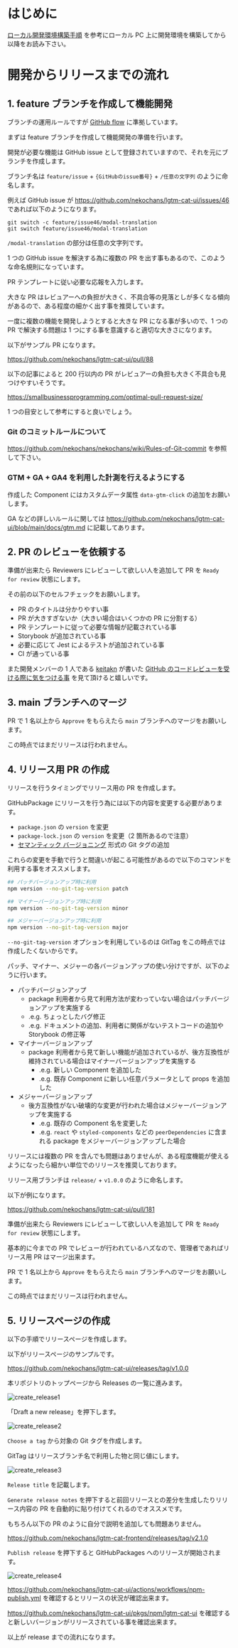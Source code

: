 # はじめに

[ローカル開発環境構築手順](https://github.com/nekochans/lgtm-cat-ui/blob/main/docs/setup.md) を参考にローカル PC 上に開発環境を構築してから以降をお読み下さい。

# 開発からリリースまでの流れ

## 1. feature ブランチを作成して機能開発

ブランチの運用ルールですが [GitHub flow](https://guides.github.com/introduction/flow/) に準拠しています。

まずは feature ブランチを作成して機能開発の準備を行います。

開発が必要な機能は GitHub issue として登録されていますので、それを元にブランチを作成します。

ブランチ名は `feature/issue` + `{GitHubのissue番号}` + `/任意の文字列` のように命名します。

例えば GitHub issue が https://github.com/nekochans/lgtm-cat-ui/issues/46 であれば以下のようになります。

```
git switch -c feature/issue46/modal-translation
git switch feature/issue46/modal-translation
```

`/modal-translation` の部分は任意の文字列です。

1 つの GitHub issue を解決する為に複数の PR を出す事もあるので、このような命名規則になっています。

PR テンプレートに従い必要な応報を入力します。

大きな PR はレビュアーへの負担が大きく、不具合等の見落としが多くなる傾向があるので、ある程度の細かく出す事を推奨しています。

一度に複数の機能を開発しようとすると大きな PR になる事が多いので、1 つの PR で解決する問題は 1 つにする事を意識すると適切な大きさになります。

以下がサンプル PR になります。

https://github.com/nekochans/lgtm-cat-ui/pull/88

以下の記事によると 200 行以内の PR がレビュアーの負担も大きく不具合も見つけやすいそうです。

https://smallbusinessprogramming.com/optimal-pull-request-size/

1 つの目安として参考にすると良いでしょう。

### Git のコミットルールについて

https://github.com/nekochans/nekochans/wiki/Rules-of-Git-commit を参照して下さい。

### GTM + GA + GA4 を利用した計測を行えるようにする

作成した Component にはカスタムデータ属性 `data-gtm-click` の追加をお願いします。

GA などの詳しいルールに関しては https://github.com/nekochans/lgtm-cat-ui/blob/main/docs/gtm.md に記載してあります。

## 2. PR のレビューを依頼する

準備が出来たら Reviewers にレビューして欲しい人を追加して PR を `Ready for review` 状態にします。

その前の以下のセルフチェックをお願いします。

- PR のタイトルは分かりやすい事
- PR が大きすぎないか（大きい場合はいくつかの PR に分割する）
- PR テンプレートに従って必要な情報が記載されている事
- Storybook が追加されている事
- 必要に応じて Jest によるテストが追加されている事
- CI が通っている事

また開発メンバーの 1 人である [keitakn](https://github.com/keitakn) が書いた [GitHub のコードレビューを受ける際に気をつける事](https://zenn.dev/keitakn/articles/github-code-review-reviewee) を見て頂けると嬉しいです。

## 3. main ブランチへのマージ

PR で 1 名以上から `Approve` をもらえたら `main` ブランチへのマージをお願いします。

この時点ではまだリリースは行われません。

## 4. リリース用 PR の作成

リリースを行うタイミングでリリース用の PR を作成します。

GitHubPackage にリリースを行う為には以下の内容を変更する必要があります。

- `package.json` の `version` を変更
- `package-lock.json` の `version` を変更（2 箇所あるので注意）
- [セマンティック バージョニング](https://semver.org/lang/ja/) 形式の Git タグの追加

これらの変更を手動で行うと間違いが起こる可能性があるので以下のコマンドを利用する事をオススメします。

```bash
## パッチバージョンアップ時に利用
npm version --no-git-tag-version patch

## マイナーバージョンアップ時に利用
npm version --no-git-tag-version minor

## メジャーバージョンアップ時に利用
npm version --no-git-tag-version major
```

`--no-git-tag-version` オプションを利用しているのは GitTag をこの時点では作成したくないからです。

パッチ、マイナー、メジャーの各バージョンアップの使い分けですが、以下のように行います。

- パッチバージョンアップ
  - package 利用者から見て利用方法が変わっていない場合はパッチバージョンアップを実施する
  - .e.g. ちょっとしたバグ修正
  - .e.g. ドキュメントの追加、利用者に関係がないテストコードの追加や Storybook の修正等
- マイナーバージョンアップ
  - package 利用者から見て新しい機能が追加されているが、後方互換性が維持されている場合はマイナーバージョンアップを実施する
    - .e.g. 新しい Component を追加した
    - .e.g. 既存 Component に新しい任意パラメータとして props を追加した
- メジャーバージョンアップ
  - 後方互換性がない破壊的な変更が行われた場合はメジャーバージョンアップを実施する
    - .e.g. 既存の Component 名を変更した
    - .e.g. `react` や `styled-components` などの `peerDependencies` に含まれる package をメジャーバージョンアップした場合

リリースには複数の PR を含んでも問題はありませんが、ある程度機能が使えるようになったら細かい単位でのリリースを推奨しております。

リリース用ブランチは `release/` + `v1.0.0` のように命名します。

以下が例になります。

https://github.com/nekochans/lgtm-cat-ui/pull/181

準備が出来たら Reviewers にレビューして欲しい人を追加して PR を `Ready for review` 状態にします。

基本的に今までの PR でレビューが行われているハズなので、管理者であればリリース用 PR はマージ出来ます。

PR で 1 名以上から `Approve` をもらえたら `main` ブランチへのマージをお願いします。

この時点ではまだリリースは行われません。

## 5. リリースページの作成

以下の手順でリリースページを作成します。

以下がリリースページのサンプルです。

https://github.com/nekochans/lgtm-cat-ui/releases/tag/v1.0.0

本リポジトリのトップページから Releases の一覧に進みます。

![create_release1](https://user-images.githubusercontent.com/11032365/194574231-66453f39-e554-4437-b27b-1b17d718b673.png)

「Draft a new release」を押下します。

![create_release2](https://user-images.githubusercontent.com/11032365/194575269-b43796c9-f5ba-46d9-a069-d089953db011.png)

`Choose a tag` から対象の Git タグを作成します。

GitTag はリリースブランチ名で利用した物と同じ値にします。

![create_release3](https://user-images.githubusercontent.com/11032365/194575289-58c7e8f1-e94b-4715-a3b4-a165ccec1929.png)

`Release title` を記載します。

`Generate release notes` を押下すると前回リリースとの差分を生成したりリリース内容の PR を自動的に貼り付けてくれるのでオススメです。

もちろん以下の PR のように自分で説明を追加しても問題ありません。

https://github.com/nekochans/lgtm-cat-frontend/releases/tag/v2.1.0

`Publish release` を押下すると GitHubPackages へのリリースが開始されます。

![create_release4](https://user-images.githubusercontent.com/11032365/194575310-4e36fc2b-c86a-4eee-8ed1-ac1cd2630c0c.png)

https://github.com/nekochans/lgtm-cat-ui/actions/workflows/npm-publish.yml を確認するとリリースの状況が確認出来ます。

https://github.com/nekochans/lgtm-cat-ui/pkgs/npm/lgtm-cat-ui を確認すると新しいバージョンがリリースされている事を確認出来ます。

以上が release までの流れになります。
